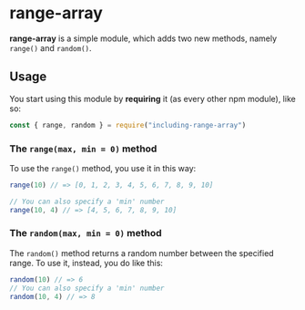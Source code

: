 # range-array

**range-array** is a simple module, which adds two new methods, namely `range()` and `random()`.

## Usage

You start using this module by **requiring** it (as every other npm module), like so:

```js
const { range, random } = require("including-range-array")
```

### The `range(max, min = 0)` method

To use the `range()` method, you use it in this way:

```js
range(10) // => [0, 1, 2, 3, 4, 5, 6, 7, 8, 9, 10]

// You can also specify a 'min' number
range(10, 4) // => [4, 5, 6, 7, 8, 9, 10]
```

### The `random(max, min = 0)` method

The `random()` method returns a random number between the specified range.
To use it, instead, you do like this:

```js
random(10) // => 6
// You can also specify a 'min' number
random(10, 4) // => 8
```